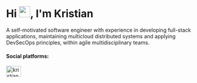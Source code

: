 <h1 align="left">Hi <img src="https://raw.githubusercontent.com/MartinHeinz/MartinHeinz/master/wave.gif" width="30px" height="30px">, I'm Kristian</h1>
A self-motivated software engineer with experience in developing full-stack applications, maintaining multicloud distributed systems and applying DevSecOps principles, within agile multidisciplinary teams.


<h4 align="left">Social platforms:</h4>
<p align="left">
</p>
<a href="https://linkedin.com/in/kristian4res" target="blank"><img align="center" src="https://raw.githubusercontent.com/rahuldkjain/github-profile-readme-generator/master/src/images/icons/Social/linked-in-alt.svg" alt="kristian-torres-en-cloud" height="30" width="40" /></a>
</p>
